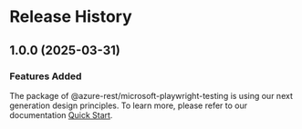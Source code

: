 # Release History
    
## 1.0.0 (2025-03-31)

### Features Added

The package of @azure-rest/microsoft-playwright-testing is using our next generation design principles. To learn more, please refer to our documentation [Quick Start](https://aka.ms/azsdk/js/mgmt/quickstart).
